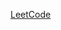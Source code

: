 [LeetCode](https://leetcode.com/problems/alternating-groups-ii/?envType=daily-question&envId=2025-03-09)